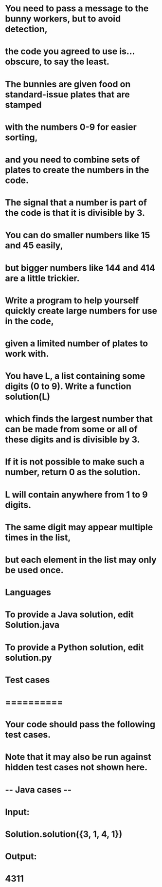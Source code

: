 # You need to pass a message to the bunny workers, but to avoid detection,
# the code you agreed to use is... obscure, to say the least. 
# The bunnies are given food on standard-issue plates that are stamped 
#  with the numbers 0-9 for easier sorting,
# and you need to combine sets of plates to create the numbers in the code. 
# The signal that a number is part of the code is that it is divisible by 3. 
# You can do smaller numbers like 15 and 45 easily,
#  but bigger numbers like 144 and 414 are a little trickier. 
# Write a program to help yourself quickly create large numbers for use in the code,
#  given a limited number of plates to work with.

# You have L, a list containing some digits (0 to 9). Write a function solution(L) 
# which finds the largest number that can be made from some or all of these digits and is divisible by 3.
# If it is not possible to make such a number, return 0 as the solution. 
# L will contain anywhere from 1 to 9 digits.  
# The same digit may appear multiple times in the list, 
# but each element in the list may only be used once.

# Languages

# To provide a Java solution, edit Solution.java
# To provide a Python solution, edit solution.py

# Test cases
# ==========
# Your code should pass the following test cases.
# Note that it may also be run against hidden test cases not shown here.

# -- Java cases -- 
# Input:
# Solution.solution({3, 1, 4, 1})
# Output:
#     4311
